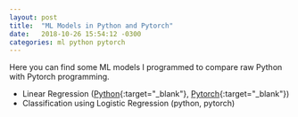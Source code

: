 ```yaml
---
layout: post
title:  "ML Models in Python and Pytorch"
date:   2018-10-26 15:54:12 -0300
categories: ml python pytorch
---
```


Here you can find some ML models I programmed to compare raw Python with Pytorch programming.

* Linear Regression ([Python](https://github.com/marceloamancio/models/blob/master/Python_LinearRegression.ipynb){:target="_blank"}, [Pytorch](https://github.com/marceloamancio/models/blob/master/PyTorch_LinearRegression.ipynb){:target="_blank"})
* Classification using Logistic Regression (python, pytorch)
